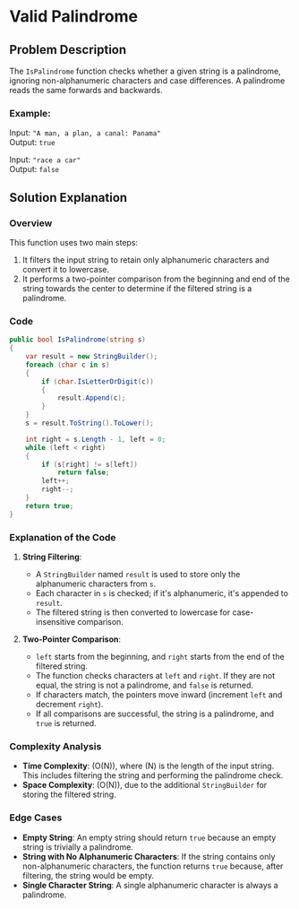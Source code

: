 

# Valid Palindrome

## Problem Description
The `IsPalindrome` function checks whether a given string is a palindrome, ignoring non-alphanumeric characters and case differences. A palindrome reads the same forwards and backwards.

### Example:
Input: `"A man, a plan, a canal: Panama"`  
Output: `true`  

Input: `"race a car"`  
Output: `false`  

## Solution Explanation

### Overview
This function uses two main steps:
1. It filters the input string to retain only alphanumeric characters and convert it to lowercase.
2. It performs a two-pointer comparison from the beginning and end of the string towards the center to determine if the filtered string is a palindrome.

### Code

```csharp
public bool IsPalindrome(string s)
{
    var result = new StringBuilder();
    foreach (char c in s)
    {
        if (char.IsLetterOrDigit(c))
        {
            result.Append(c);
        }
    }
    s = result.ToString().ToLower();

    int right = s.Length - 1, left = 0;
    while (left < right)
    {
        if (s[right] != s[left])
            return false;
        left++;
        right--;
    }
    return true;
}
```

### Explanation of the Code

1. **String Filtering**:
   - A `StringBuilder` named `result` is used to store only the alphanumeric characters from `s`.
   - Each character in `s` is checked; if it's alphanumeric, it's appended to `result`.
   - The filtered string is then converted to lowercase for case-insensitive comparison.

2. **Two-Pointer Comparison**:
   - `left` starts from the beginning, and `right` starts from the end of the filtered string.
   - The function checks characters at `left` and `right`. If they are not equal, the string is not a palindrome, and `false` is returned.
   - If characters match, the pointers move inward (increment `left` and decrement `right`).
   - If all comparisons are successful, the string is a palindrome, and `true` is returned.

### Complexity Analysis
- **Time Complexity**: \(O(N)\), where \(N\) is the length of the input string. This includes filtering the string and performing the palindrome check.
- **Space Complexity**: \(O(N)\), due to the additional `StringBuilder` for storing the filtered string.

### Edge Cases
- **Empty String**: An empty string should return `true` because an empty string is trivially a palindrome.
- **String with No Alphanumeric Characters**: If the string contains only non-alphanumeric characters, the function returns `true` because, after filtering, the string would be empty.
- **Single Character String**: A single alphanumeric character is always a palindrome.

